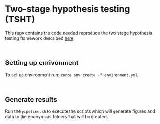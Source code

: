 # Two-stage hypothesis testing (TSHT)

This repo contains the code needed reproduce the two stage hypothesis testing framework described [here](https://www.overleaf.com/read/zjmtzpbgcgtp#92affb).

<br>

## Setting up enrivonment

To set up environment run: `conda env create -f environment.yml`. 

<br>

## Generate results

Run the `pipeline.sh` to execute the scripts which will generate figures and data to the eponymous folders that will be created.